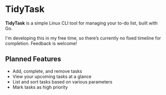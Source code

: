 # TidyTask

**TidyTask** is a simple Linux CLI tool for managing your to-do list, built with Go.

I'm developing this in my free time, so there’s currently no fixed timeline for completion.
Feedback is welcome!

## Planned Features
- Add, complete, and remove tasks
- View your upcoming tasks at a glance
- List and sort tasks based on various parameters
- Mark tasks as high priority
